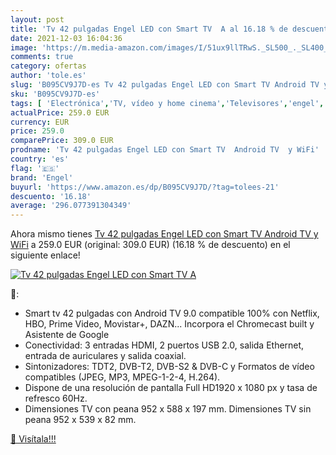 ```yaml
---
layout: post
title: 'Tv 42 pulgadas Engel LED con Smart TV  A al 16.18 % de descuento'
date: 2021-12-03 16:04:36
image: 'https://m.media-amazon.com/images/I/51ux9llTRwS._SL500_._SL400_.jpg'
comments: true
category: ofertas
author: 'tole.es'
slug: 'B095CV9J7D-es Tv 42 pulgadas Engel LED con Smart TV Android TV y WiFi'
sku: 'B095CV9J7D-es'
tags: [ 'Electrónica','TV, vídeo y home cinema','Televisores','engel','smart','tv', ]
actualPrice: 259.0 EUR
currency: EUR
price: 259.0
comparePrice: 309.0 EUR
prodname: 'Tv 42 pulgadas Engel LED con Smart TV  Android TV  y WiFi'
country: 'es'
flag: '🇪🇸'
brand: 'Engel'
buyurl: 'https://www.amazon.es/dp/B095CV9J7D/?tag=tolees-21'
descuento: '16.18'
average: '296.077391304349'
---
```


Ahora mismo tienes [Tv 42 pulgadas Engel LED con Smart TV  Android TV  y WiFi](https://www.amazon.es/dp/B095CV9J7D/?tag=tolees-21) a 259.0 EUR (original: 309.0 EUR) (16.18 %  de descuento) en el siguiente enlace!

[![Tv 42 pulgadas Engel LED con Smart TV  A](https://m.media-amazon.com/images/I/51ux9llTRwS._SL500_._SL400_.jpg)](https://www.amazon.es/dp/B095CV9J7D/?tag=tolees-21)

🔎:

- Smart tv 42 pulgadas con Android TV 9.0 compatible 100% con Netflix, HBO, Prime Video, Movistar+, DAZN... Incorpora el Chromecast built y Asistente de Google
- Conectividad: 3 entradas HDMI, 2 puertos USB 2.0, salida Ethernet, entrada de auriculares y salida coaxial.
- Sintonizadores: TDT2, DVB-T2, DVB-S2 & DVB-C y Formatos de vídeo compatibles (JPEG, MP3, MPEG-1-2-4, H.264).
- Dispone de una resolución de pantalla Full HD1920 x 1080 px y tasa de refresco 60Hz.
- Dimensiones TV con peana 952 x 588 x 197 mm. Dimensiones TV sin peana 952 x 539 x 82 mm.

[🛒 Visítala!!!](https://www.amazon.es/dp/B095CV9J7D/?tag=tolees-21)
